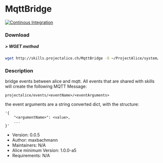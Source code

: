 # MqttBridge

[![Continous Integration](https://gitlab.com/project-alice-assistant/skills/skill_MqttBridge/badges/master/pipeline.svg)](https://gitlab.com/project-alice-assistant/skills/skill_MqttBridge/pipelines/latest)

### Download

##### > WGET method
```bash
wget http://skills.projectalice.ch/MqttBridge -O ~/ProjectAlice/system/skillInstallTickets/mqtt.install
```

### Description
bridge events between alice and mqtt.
All events that are shared with skills will create the following MQTT Message:
```
projectalice/events/<eventName>/<eventArguments>
```
the event arguments are a string converted dict, with the structure:
```
'{
	"<argumentName>": <value>,
	...
}'
```

- Version: 0.0.5
- Author: maxbachmann
- Maintainers: N/A
- Alice minimum Version: 1.0.0-a5
- Requirements: N/A

